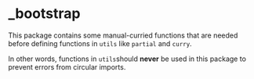 # _bootstrap

This package contains some manual-curried functions that are needed before defining functions in ``utils`` like ``partial`` and ``curry``.

In other words, functions in ``utils``should **never** be used in this package to prevent errors from circular imports.

